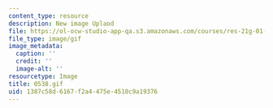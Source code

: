 ```yaml
---
content_type: resource
description: New image Uplaod
file: https://ol-ocw-studio-app-qa.s3.amazonaws.com/courses/res-21g-01-kana-spring-2010/1387c58d6167f2a4475e4510c9a19376_0538.gif
file_type: image/gif
image_metadata:
  caption: ''
  credit: ''
  image-alt: ''
resourcetype: Image
title: 0538.gif
uid: 1387c58d-6167-f2a4-475e-4510c9a19376
---
```

